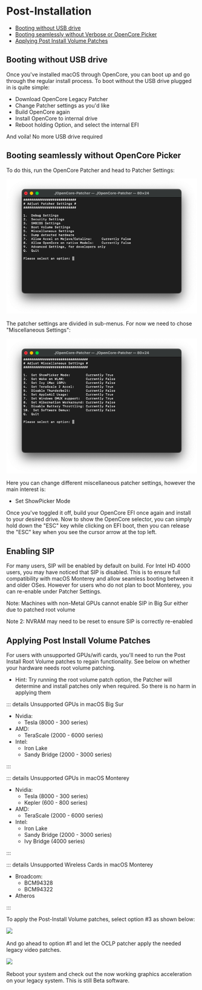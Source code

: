# Post-Installation

* [Booting without USB drive](#booting-without-usb-drive)
* [Booting seamlessly without Verbose or OpenCore Picker](#booting-seamlessly-without-verbose-or-opencore-picker)
* [Applying Post Install Volume Patches](#applying-post-install-volume-patches)

## Booting without USB drive

Once you've installed macOS through OpenCore, you can boot up and go through the regular install process. To boot without the USB drive plugged in is quite simple:

* Download OpenCore Legacy Patcher
* Change Patcher settings as you'd like
* Build OpenCore again
* Install OpenCore to internal drive
* Reboot holding Option, and select the internal EFI

And voila! No more USB drive required

## Booting seamlessly without OpenCore Picker

To do this, run the OpenCore Patcher and head to Patcher Settings:

![](../images/settings.png)

The patcher settings are divided in sub-menus. For now we need to chose "Miscellaneous Settings":

![](../images/settings-miscellaneous.png)

Here you can change different miscellaneous patcher settings, however the main interest is:

* Set ShowPicker Mode

Once you've toggled it off, build your OpenCore EFI once again and install to your desired drive. Now to show the OpenCore selector, you can simply hold down the "ESC" key while clicking on EFI boot, then you can release the "ESC" key when you see the cursor arrow at the top left.

## Enabling SIP

For many users, SIP will be enabled by default on build. For Intel HD 4000 users, you may have noticed that SIP is disabled. This is to ensure full compatibility with macOS Monterey and allow seamless booting between it and older OSes. However for users who do not plan to boot Monterey, you can re-enable under Patcher Settings.

Note: Machines with non-Metal GPUs cannot enable SIP in Big Sur either due to patched root volume

Note 2: NVRAM may need to be reset to ensure SIP is correctly re-enabled

## Applying Post Install Volume Patches

For users with unsupported GPUs/wifi cards, you'll need to run the Post Install Root Volume patches to regain functionality. See below on whether your hardware needs root volume patching. 

* Hint: Try running the root volume patch option, the Patcher will determine and install patches only when required. So there is no harm in applying them

::: details Unsupported GPUs in macOS Big Sur

* Nvidia:
  * Tesla (8000 - 300 series)
* AMD:
  * TeraScale (2000 - 6000 series)
* Intel:
  * Iron Lake
  * Sandy Bridge (2000 - 3000 series)

:::

::: details Unsupported GPUs in macOS Monterey

* Nvidia:
  * Tesla (8000 - 300 series)
  * Kepler (600 - 800 series)
* AMD:
  * TeraScale (2000 - 6000 series)
* Intel:
  * Iron Lake
  * Sandy Bridge (2000 - 3000 series)
  * Ivy Bridge (4000 series)

:::

::: details Unsupported Wireless Cards in macOS Monterey

* Broadcom:
  * BCM94328
  * BCM94322
* Atheros

:::

To apply the Post-Install Volume patches, select option #3 as shown below:

![](../images/root-patch.png)

And go ahead to option #1 and let the OCLP patcher apply the needed legacy video patches.

![](../images/root-patcher-2.png)

Reboot your system and check out the now working graphics acceleration on your legacy system. This is still Beta software.
